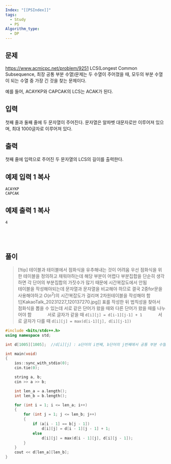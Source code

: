 ```yaml
---
Index: "[[PSIndex]]"
tags:
  - Study
  - PS
Algorithm_type:
  - DP
---
```


## 문제
https://www.acmicpc.net/problem/9251
LCS(Longest Common Subsequence, 최장 공통 부분 수열)문제는 두 수열이 주어졌을 때, 모두의 부분 수열이 되는 수열 중 가장 긴 것을 찾는 문제이다.

예를 들어, ACAYKP와 CAPCAK의 LCS는 ACAK가 된다.

## 입력

첫째 줄과 둘째 줄에 두 문자열이 주어진다. 문자열은 알파벳 대문자로만 이루어져 있으며, 최대 1000글자로 이루어져 있다.

## 출력

첫째 줄에 입력으로 주어진 두 문자열의 LCS의 길이를 출력한다.

## 예제 입력 1 복사

```
ACAYKP
CAPCAK
```

## 예제 출력 1 복사

```
4
```
   
---
## 풀이
> [!tip] 테이블과 테이블에서 점화식을 유추해내는 것이 어려움
> 우선 점화식을 위한 테이블을 정의하고 채워야하는데 해당 부분이 어렵다
> 부분집합을 단순히 생각하면 각 단어의 부분집합의 가짓수가 많기 때문에 시간복잡도에서 안됨
>    
> 테이블을 작성해야되는데 문자열과 문자열을 비교해야 하므로
> 결국 2중for문을 사용해야하고 $O(n^2)$의 시간복잡도가 걸리며 2차원테이블을 작성해야 함
>    
> ![[KakaoTalk_20231227_120137270.jpg]]
> 표를 작성한 뒤 법칙성을 찾아서 점화식을 뽑을 수 있는데
> 서로 같은 단어가 왔을 때와 다른 단어가 왔을 때를 나누어야 함
>    
> 서로 글자가 같을 때
> `d[i][j] = d[i-1][j-1] + 1`
>    
> 서로 글자가 다를 때
> `d[i][j] = max(d[i-1][j], d[i][j-1])`

```cpp
#include <bits/stdc++.h>
using namespace std;

int d[1005][1005];	//d[i][j] : a단어의 i번째, b단어의 j번째에서 공통 부분 수열 중 가장 긴 것

int main(void) 
{
	ios::sync_with_stdio(0);
	cin.tie(0);

	string a, b;
	cin >> a >> b;

	int len_a = a.length();
	int len_b = b.length();

	for (int i = 1; i <= len_a; i++) 
	{
		for (int j = 1; j <= len_b; j++) 
		{
			if (a[i - 1] == b[j - 1]) 
				d[i][j] = d[i - 1][j - 1] + 1;
			else 
				d[i][j] = max(d[i - 1][j], d[i][j - 1]);
		}
	}
	cout << d[len_a][len_b];
}
```